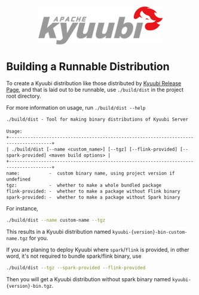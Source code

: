 <!--
 - Licensed to the Apache Software Foundation (ASF) under one or more
 - contributor license agreements.  See the NOTICE file distributed with
 - this work for additional information regarding copyright ownership.
 - The ASF licenses this file to You under the Apache License, Version 2.0
 - (the "License"); you may not use this file except in compliance with
 - the License.  You may obtain a copy of the License at
 -
 -   http://www.apache.org/licenses/LICENSE-2.0
 -
 - Unless required by applicable law or agreed to in writing, software
 - distributed under the License is distributed on an "AS IS" BASIS,
 - WITHOUT WARRANTIES OR CONDITIONS OF ANY KIND, either express or implied.
 - See the License for the specific language governing permissions and
 - limitations under the License.
 -->

<div align=center>

![](../imgs/kyuubi_logo.png)

</div>

# Building a Runnable Distribution

To create a Kyuubi distribution like those distributed by [Kyuubi Release Page](https://github.com/apache/incubator-kyuubi/releases),
and that is laid out to be runnable, use `./build/dist` in the project root directory.

For more information on usage, run `./build/dist --help`

```logtalk
./build/dist - Tool for making binary distributions of Kyuubi Server

Usage:
+--------------------------------------------------------------------------------------+
| ./build/dist [--name <custom_name>] [--tgz] [--flink-provided] [--spark-provided] <maven build options> |
+--------------------------------------------------------------------------------------+
name:           -  custom binary name, using project version if undefined
tgz:            -  whether to make a whole bundled package
flink-provided: -  whether to make a package without Flink binary
spark-provided: -  whether to make a package without Spark binary
```

For instance,

```bash
./build/dist --name custom-name --tgz
```

This results in a Kyuubi distribution named `kyuubi-{version}-bin-custom-name.tgz` for you.

If you are planing to deploy Kyuubi where `spark`/`flink` is provided, in other word, it's not required to bundle spark/flink binary, use 

```bash
./build/dist --tgz --spark-provided --flink-provided
```

Then you will get a Kyuubi distribution without spark binary named `kyuubi-{version}-bin.tgz`.
